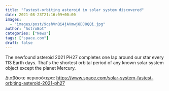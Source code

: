 ```yaml
---
title: "Fastest-orbiting asteroid in solar system discovered"
date: 2021-08-23T21:16:09+00:00
images:
  - "images/post/9qshVnQi4jAVmwj8DJ8QQi.jpg"
author: "AstroBot"
categories: ["News"]
tags: ["space.com"]
draft: false
---
```


The newfound asteroid 2021 PH27 completes one lap around our star every 113 Earth days. That's the shortest orbital period of any known solar system object except the planet Mercury. 

Διαβάστε περισσότερα: https://www.space.com/solar-system-fastest-orbiting-asteroid-2021-ph27
